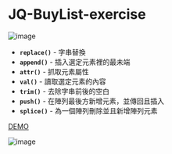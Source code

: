 # JQ-BuyList-exercise 
![image](https://img.shields.io/badge/jQuery-exercise-brightgreen.svg)

- **`replace()`** - 字串替換
- **`append()`** - 插入選定元素裡的最未端
- **`attr()`** - 抓取元素屬性
- **`val()`** - 讀取選定元素的內容
- **`trim()`** - 去除字串前後的空白
- **`push()`** - 在陣列最後方新增元素，並傳回且插入
- **`splice()`** - 為一個陣列刪除並且新增陣列元素

[DEMO](https://jedchang.github.io/JQ-BuyList-exercise/)

![image](https://github.com/jedchang/JQ-BuyList-exercise/blob/master/preview.jpg)
